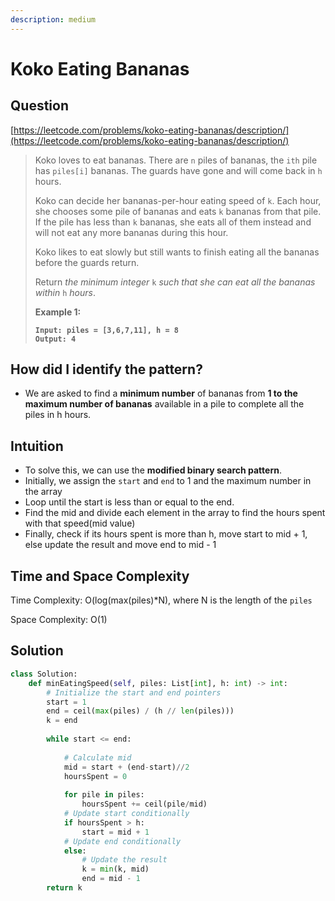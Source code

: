 ```yaml
---
description: medium
---
```


# Koko Eating Bananas

## Question

[https://leetcode.com/problems/koko-eating-bananas/description/](https://leetcode.com/problems/koko-eating-bananas/description/)

> Koko loves to eat bananas. There are `n` piles of bananas, the `ith` pile has `piles[i]` bananas. The guards have gone and will come back in `h` hours.
>
> Koko can decide her bananas-per-hour eating speed of `k`. Each hour, she chooses some pile of bananas and eats `k` bananas from that pile. If the pile has less than `k` bananas, she eats all of them instead and will not eat any more bananas during this hour.
>
> Koko likes to eat slowly but still wants to finish eating all the bananas before the guards return.
>
> Return _the minimum integer_ `k` _such that she can eat all the bananas within_ `h` _hours_.
>
> &#x20;
>
> **Example 1:**
>
> <pre><code><strong>Input: piles = [3,6,7,11], h = 8
> </strong><strong>Output: 4
> </strong></code></pre>

## How did I identify the pattern?

* We are asked to find a **minimum number** of bananas from **1 to the maximum number of bananas** available in a pile to complete all the piles in h hours.

## Intuition

* To solve this, we can use the **modified binary search pattern**.
* Initially, we assign the `start` and `end` to 1 and the maximum number in the array
* Loop until the start is less than or equal to the end.
* Find the mid and divide each element in the array to find the hours spent with that speed(mid value)
* Finally, check if its hours spent is more than h, move start to mid + 1, else update the result and move end to mid - 1

## Time and Space Complexity

Time Complexity: O(log(max(piles)\*N), where N is the length of the `piles`

Space Complexity: O(1)

## Solution

```python
class Solution:
    def minEatingSpeed(self, piles: List[int], h: int) -> int:
        # Initialize the start and end pointers
        start = 1
        end = ceil(max(piles) / (h // len(piles)))
        k = end
        
        while start <= end:
        
            # Calculate mid
            mid = start + (end-start)//2
            hoursSpent = 0
            
            for pile in piles:
                hoursSpent += ceil(pile/mid)
            # Update start conditionally
            if hoursSpent > h:
                start = mid + 1
            # Update end conditionally
            else:
                # Update the result
                k = min(k, mid)
                end = mid - 1
        return k
```
